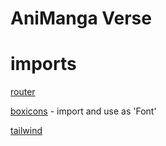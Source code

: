 # AniManga Verse


# imports

[router](https://www.npmjs.com/package/react-router-dom)



[boxicons](https://boxicons.com/) - import and use as 'Font'

[tailwind](https://tailwindcss.com/)

